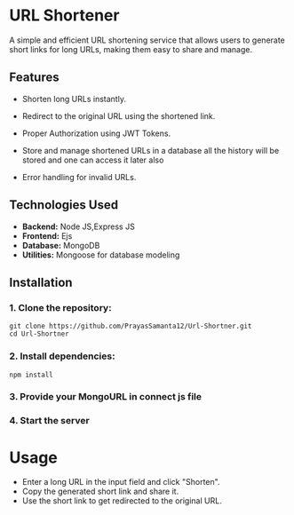 # URL Shortener
A simple and efficient URL shortening service that allows users to generate short links for long URLs, making them easy to share and manage.

## Features
- Shorten long URLs instantly.
* Redirect to the original URL using the shortened link.
- Proper Authorization using JWT Tokens.
+ Store and manage shortened URLs in a database all the history will be stored and one can access it later also
- Error handling for invalid URLs.

## Technologies Used
- **Backend:** Node JS,Express JS
- **Frontend:** Ejs
- **Database:** MongoDB
- **Utilities:** Mongoose for database modeling

## Installation
### 1. Clone the repository:
```
git clone https://github.com/PrayasSamanta12/Url-Shortner.git
cd Url-Shortner

```

### 2. Install dependencies:
```
npm install

```

### 3. Provide your MongoURL in connect js file

### 4. Start the server

# Usage
- Enter a long URL in the input field and click "Shorten".
- Copy the generated short link and share it.
- Use the short link to get redirected to the original URL.
